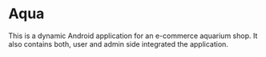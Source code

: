 # Aqua
This is a dynamic Android application for an e-commerce aquarium shop. It also contains both, user and admin side integrated the application. 

